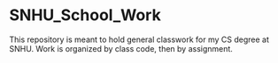 # SNHU_School_Work

This repository is meant to hold general classwork for my CS degree at SNHU. 
Work is organized by class code, then by assignment. 
